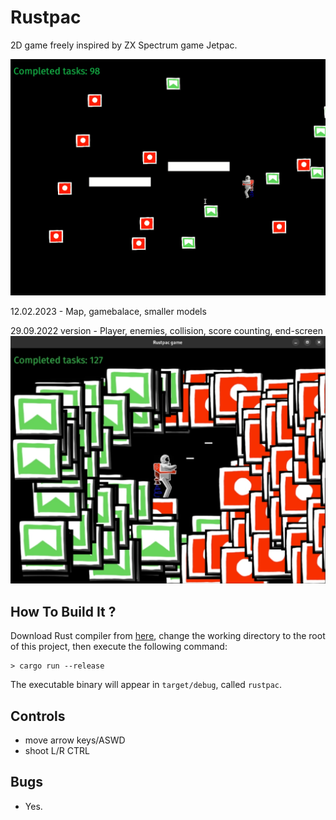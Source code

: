 # Rustpac

2D game freely inspired by ZX Spectrum game Jetpac.

![Gameplay](./rustpac_gameplay.gif)

12.02.2023 - Map, gamebalace, smaller models

29.09.2022 version - Player, enemies, collision, score counting, end-screen
<img alt="Description" src="./rustpac_20220929.png">


## How To Build It ?

Download Rust compiler from [here](https://www.rust-lang.org/en-US/), change the working directory to the root of this project, then execute the following command:

```
> cargo run --release
```

The executable binary will appear in `target/debug`, called `rustpac`.

## Controls

- move arrow keys/ASWD
- shoot L/R CTRL 


## Bugs

- Yes.
